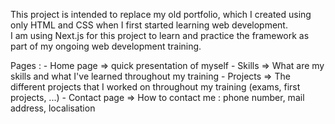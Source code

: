 This project is intended to replace my old portfolio, which I created using only HTML and CSS when I first started learning web development.  
I am using Next.js for this project to learn and practice the framework as part of my ongoing web development training.

Pages : 
    - Home page => quick presentation of myself
    - Skills => What are my skills and what I've learned throughout my training
    - Projects => The different projects that I worked on throughout my training (exams, first projects, ...)
    - Contact page => How to contact me : phone number, mail address, localisation